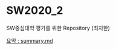 # SW2020_2

SW중심대학 평가를 위한 Repository (최지한)

[요약 : summary.md](https://github.com/chlwlgks3/SW2020_2/blob/main/summary.md)
